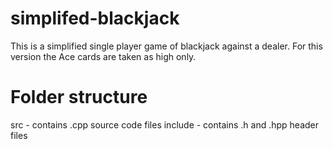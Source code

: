 # simplifed-blackjack

This is a simplified single player game of blackjack against a dealer. For this version the Ace cards are taken as high only.

# Folder structure

src     - contains .cpp source code files
include - contains .h and .hpp header files
